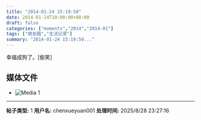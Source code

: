 ```yaml
---
title: "2014-01-24 15:19:58"
date: 2014-01-24T10:00:00+08:00
draft: false
categories: ["moments","2014","2014-01"]
tags: ["朋友圈","生活记录"]
summary: "2014-01-24 15:19:58..."
---
```


幸福成狗了。[偷笑]

## 媒体文件

- ![Media 1](/Moments/photos/2014-01-24/201401241519580.jpg)

---

**帖子类型:** 1
**用户名:** chenxueyuan001
**处理时间:** 2025/8/28 23:27:16